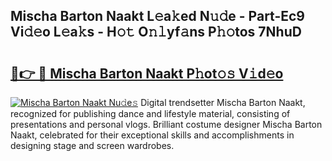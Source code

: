 ## Mischa Barton Naakt L𝚎a𝚔ed N𝚞𝚍e - Part-Ec9 Vi𝚍𝚎o L𝚎a𝚔s - H𝚘𝚝 O𝚗𝚕yf𝚊ns P𝚑𝚘tos 7NhuD

# <h2><a href="http://kf99g6d.oniu.top/?m=Mischa+Barton+Naakt">🔗👉 🔴 Mischa Barton Naakt P𝚑ot𝚘𝚜 V𝚒d𝚎o</a></h2>

[![Mischa Barton Naakt Nu𝚍e𝚜](https://i.imgur.com/0qMVB7G.gif)](http://kf99g6d.oniu.top/?m=Mischa+Barton+Naakt)
Digital trendsetter Mischa Barton Naakt, recognized for publishing dance and lifestyle material, consisting of presentations and personal vlogs. Brilliant costume designer Mischa Barton Naakt, celebrated for their exceptional skills and accomplishments in designing stage and screen wardrobes.  
